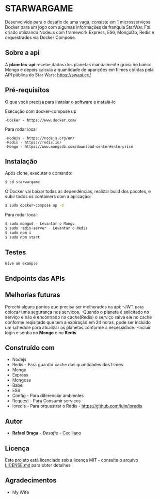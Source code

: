 # STARWARGAME

Desenvolvido para o desafio de uma vaga, consiste em 1 microsserviços Docker para um jogo com algumas informações da franquia StarWar. Foi criado utilizando NodeJs com framework Express, ES6, MongoDb, Redis e orquestrados via Docker Compose.

## Sobre a api

A **planetas-api** recebe dados dos planetas manualmente grava no banco Mongo e depois calcula a quantidade de aparições em filmes obtidas pela API pública do Star Wars:  https://swapi.co/ 

## Pré-requisitos

O que você precisa para instalar o software e instalá-lo


Execução com docker-compose up
```
-Docker - https://www.docker.com/
```
Para rodar local 
```
-Nodejs - https://nodejs.org/en/
-Redis - https://redis.io/
-Mongo - https://www.mongodb.com/download-center#enterprise
```
## Instalação
Após clone, executar o comando:

```sh
$ cd starwargame
```
O Docker vai baixar todas as dependências, realizar build dos pacotes, e subir todos os containers com a aplicação:
```sh
$ sudo docker-compose up -d
```
Para rodar local:
```sh
$ sudo mongod - Levantar o Mongo
$ sudo redis-server - Levantar o Redis
$ sudo npm i
$ sudo npm start
```
## Testes

```
Give an example
```
## Endpoints das APIs

## Melhorias futuras

Percebi alguns pontos que precisa ser melhorados na api:
-JWT para colocar uma segurança nos serviços.
-Quando o planeta é solicitado no serviço e não é encontrado no cache(Redis) o serviço salva ele no cache conforme reqisitado que tem a expiração em 24 horas, pode ser incluido um schedule para atualizar os planetas conforme a necessidade.
-Incluir login e senha no **Mongo** e no **Redis**.

## Construído com

* Nodejs
* Redis - Para guardar cache das quantidades dos filmes.
* Mongo
* Express
* Mongose
* Babel
* ES6
* Config - Para diferenciar ambientes
* Request - Para Consumir serviços
* Ioredis - Para orquestrar o Redis - https://github.com/luin/ioredis

## Autor

* **Rafael Braga** - *Desafio* - [Ceciliano](https://github.com/Ceciliano)

## Licença

Este projeto está licenciado sob a licença MIT - consulte o arquivo [LICENSE.md](LICENSE.md) para obter detalhes

## Agradecimentos

* My Wife
